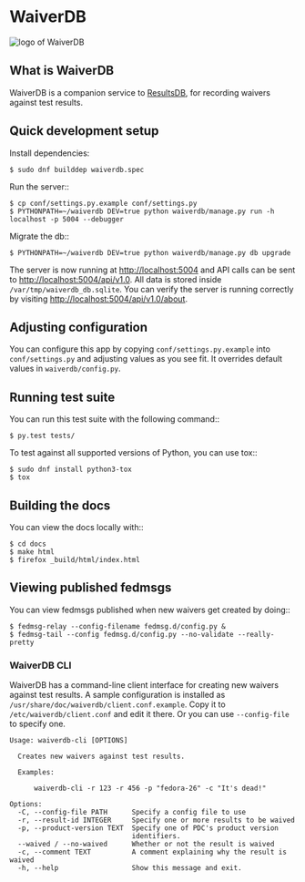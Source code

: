# WaiverDB

![logo of WaiverDB](https://pagure.io/waiverdb/raw/master/f/logo.png)

## What is WaiverDB

WaiverDB is a companion service to
[ResultsDB](https://pagure.io/taskotron/resultsdb), for recording waivers
against test results.

## Quick development setup

Install dependencies:

    $ sudo dnf builddep waiverdb.spec

Run the server::

    $ cp conf/settings.py.example conf/settings.py
    $ PYTHONPATH=~/waiverdb DEV=true python waiverdb/manage.py run -h localhost -p 5004 --debugger

Migrate the db::

    $ PYTHONPATH=~/waiverdb DEV=true python waiverdb/manage.py db upgrade

The server is now running at <http://localhost:5004> and API calls can be sent to
<http://localhost:5004/api/v1.0>. All data is stored inside `/var/tmp/waiverdb_db.sqlite`.
You can verify the server is running correctly by visiting <http://localhost:5004/api/v1.0/about>.


## Adjusting configuration

You can configure this app by copying `conf/settings.py.example` into
`conf/settings.py` and adjusting values as you see fit. It overrides default
values in `waiverdb/config.py`.

## Running test suite

You can run this test suite with the following command::

    $ py.test tests/

To test against all supported versions of Python, you can use tox::

    $ sudo dnf install python3-tox
    $ tox

## Building the docs

You can view the docs locally with::

    $ cd docs
    $ make html
    $ firefox _build/html/index.html

## Viewing published fedmsgs

You can view fedmsgs published when new waivers get created by doing::

    $ fedmsg-relay --config-filename fedmsg.d/config.py &
    $ fedmsg-tail --config fedmsg.d/config.py --no-validate --really-pretty

### WaiverDB CLI
WaiverDB has a command-line client interface for creating new waivers against test
results. A sample configuration is installed as ``/usr/share/doc/waiverdb/client.conf.example``.
Copy it to ``/etc/waiverdb/client.conf`` and edit it there. Or you can use ``--config-file``
to specify one.
```
Usage: waiverdb-cli [OPTIONS]

  Creates new waivers against test results.

  Examples:

      waiverdb-cli -r 123 -r 456 -p "fedora-26" -c "It's dead!"

Options:
  -C, --config-file PATH      Specify a config file to use
  -r, --result-id INTEGER     Specify one or more results to be waived
  -p, --product-version TEXT  Specify one of PDC's product version
                              identifiers.
  --waived / --no-waived      Whether or not the result is waived
  -c, --comment TEXT          A comment explaining why the result is waived
  -h, --help                  Show this message and exit.
```

